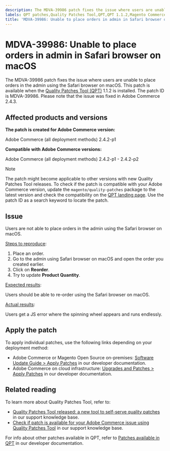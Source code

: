 ```yaml
---
description: The MDVA-39986 patch fixes the issue where users are unable to place orders in the admin using the Safari browser on macOS. This patch is available when the Quality Patches Tool (QPT) 1.1.2 is installed. The patch ID is MDVA-39986. Please note that the issue was fixed in Adobe Commerce 2.4.3.
labels: QPT patches,Quality Patches Tool,QPT,QPT 1.1.2,Magento Commerce 2.4.3,Adobe Commerce 2.4.3,JS error,on-premises,cloud infrastructure,2.4.2-p1,2.4.2-p2
title: 'MDVA-39986: Unable to place orders in admin in Safari browser on macOS'
---
```


# MDVA-39986: Unable to place orders in admin in Safari browser on macOS

The MDVA-39986 patch fixes the issue where users are unable to place orders in the admin using the Safari browser on macOS. This patch is available when the [Quality Patches Tool (QPT)](https://devdocs.magento.com/guides/v2.4/comp-mgr/patching.html#mqp) 1.1.2 is installed. The patch ID is MDVA-39986. Please note that the issue was fixed in Adobe Commerce 2.4.3.

## Affected products and versions

**The patch is created for Adobe Commerce version:**

Adobe Commerce (all deployment methods) 2.4.2-p1

**Compatible with Adobe Commerce versions:**

Adobe Commerce (all deployment methods) 2.4.2-p1 - 2.4.2-p2

>[!NOTE]
>
>The patch might become applicable to other versions with new Quality Patches Tool releases. To check if the patch is compatible with your Adobe Commerce version, update the `magento/quality-patches` package to the latest version and check the compatibility on the [QPT landing page](https://devdocs.magento.com/quality-patches/tool.html#patch-grid). Use the patch ID as a search keyword to locate the patch.

## Issue

Users are not able to place orders in the admin using the Safari browser on macOS.

<u>Steps to reproduce</u>:

1. Place an order.
1. Go to the admin using Safari browser on macOS and open the order you created earlier.
1. Click on **Reorder**.
1. Try to update **Product Quantity**.

<u>Expected results</u>:

Users should be able to re-order using the Safari browser on macOS.

<u>Actual results</u>:

Users get a JS error where the spinning wheel appears and runs endlessly.

## Apply the patch

To apply individual patches, use the following links depending on your deployment method:

* Adobe Commerce or Magento Open Source on-premises: [Software Update Guide > Apply Patches](https://devdocs.magento.com/guides/v2.4/comp-mgr/patching/mqp.html) in our developer documentation.
* Adobe Commerce on cloud infrastructure: [Upgrades and Patches > Apply Patches](https://devdocs.magento.com/cloud/project/project-patch.html) in our developer documentation.

## Related reading

To learn more about Quality Patches Tool, refer to:

* [Quality Patches Tool released: a new tool to self-serve quality patches](https://support.magento.com/hc/en-us/articles/360047139492) in our support knowledge base.
* [Check if patch is available for your Adobe Commerce issue using Quality Patches Tool](https://support.magento.com/hc/en-us/articles/360047125252) in our support knowledge base.

For info about other patches available in QPT, refer to [Patches available in QPT](https://devdocs.magento.com/quality-patches/tool.html#patch-grid) in our developer documentation.